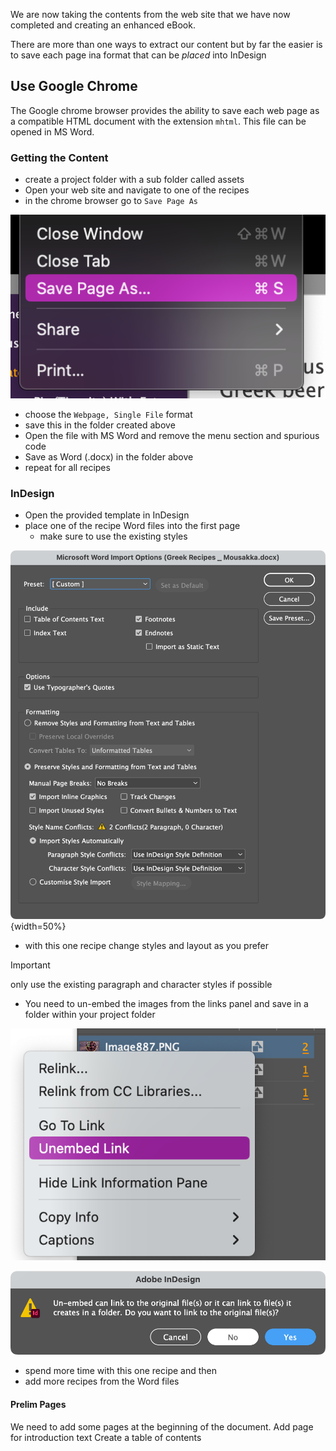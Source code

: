 We are now taking the contents from the web site that we have now completed and creating an enhanced eBook.

There are more than one ways to extract our content but by far the easier is to save each page ina format that can be _placed_ into InDesign

## Use Google Chrome
The Google chrome browser provides the ability to save each web page as a compatible HTML document with the extension `mhtml`. This file can be opened in MS Word.

### Getting the Content
- create a project folder with a sub folder called assets
- Open your web site and navigate to one of the recipes
- in the chrome browser go to `Save Page As`

![Save](../../media/Screenshot%202023-03-08%20at%2014.51.59.png)

- choose the `Webpage, Single File` format
- save this in the folder created above
- Open the file with MS Word and remove the menu section and spurious code
- Save as Word (.docx) in the folder above
- repeat for all recipes

### InDesign

- Open the provided template in InDesign
- place one of the recipe Word files into the first page
	- make sure to use the existing styles

![the settings as you place the file](../../media/Screenshot%202023-03-09%20at%2011.14.43.png) {width=50%}

- with this one recipe change styles and layout as you prefer
> [!important] 
> only use the existing paragraph and character styles if possible


- You need to un-embed the images from the links panel  and save in a folder within your project folder

![Images are embedded](../../media/Screenshot%202023-03-10%20at%2013.31.34.png)

![Make sure to select No](../../media/Screenshot%202023-03-10%20at%2013.32.01.png)

- spend more time with this one recipe and then
- add more recipes from the Word files

#### Prelim Pages
We need to add some pages at the beginning of the document.
Add page for introduction text
Create a table of contents



